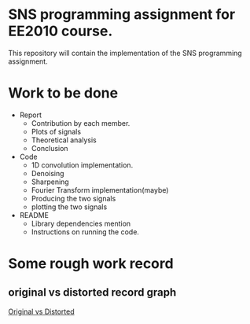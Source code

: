 # SNS programming assignment for EE2010 course.
This repository will contain the implementation of the SNS programming assignment.

# Work to be done
* Report
    * Contribution by each member.
    * Plots of signals
    * Theoretical analysis
    * Conclusion
* Code
    * 1D convolution implementation.
    * Denoising
    * Sharpening
    * Fourier Transform implementation(maybe)
    * Producing the two signals
    * plotting the two signals
* README
    * Library dependencies mention
    * Instructions on running the code. 

# Some rough work record
## original vs distorted record graph 
[Original vs Distorted]("OriginalVsDistorted.png")
